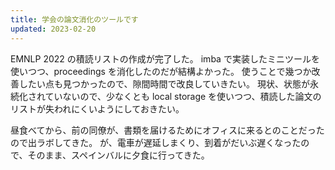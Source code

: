 ```yaml
---
title: 学会の論文消化のツールです
updated: 2023-02-20
---
```


EMNLP 2022 の積読リストの作成が完了した。
imba で実装したミニツールを使いつつ、proceedings を消化したのだが結構よかった。
使うことで幾つか改善したい点も見つかったので、隙間時間で改良していきたい。
現状、状態が永続化されていないので、少なくとも local storage を使いつつ、積読した論文のリストが失われにくいようにしておきたい。

昼食べてから、前の同僚が、書類を届けるためにオフィスに来るとのことだったので出ラボしてきた。
が、電車が遅延しまくり、到着がだいぶ遅くなったので、そのまま、スペインバルに夕食に行ってきた。
